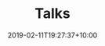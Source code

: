 ---
title: 'Talks'
date: 2019-02-11T19:27:37+10:00
summary: I have given numerous presentations through out my career, here is a list of public talks I have held so far. 
color: info
type: talks
---